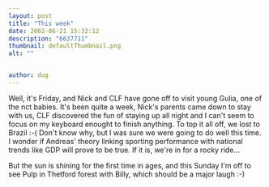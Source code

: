 ```yaml
---
layout: post
title: "This week"
date: 2002-06-21 15:32:12
description: "6637711"
thumbnail: defaultThumbnail.png
alt: ""


author: dug
---
```


<p>Well, it's Friday, and Nick and <span class="caps">CLF </span>have gone off to visit young Gulia, one of the nct babies. It's been quite a week, Nick's parents came down to stay with us, <span class="caps">CLF </span>discovered the fun of staying up all night and I can't seem to focus on my keyboard enought to finish anything. To top it all off, we lost to Brazil :-( Don't know why, but I was sure we were going to do well this time. I wonder if Andreas' theory linking sporting performance with national trends like <span class="caps">GDP </span>will prove to be true. If it is, we're in for a rocky ride...</p>

<p>But the sun is shining for the first time in ages, and this Sunday I'm off to see Pulp in Thetford forest with Billy, which should be a major laugh :-)</p>
